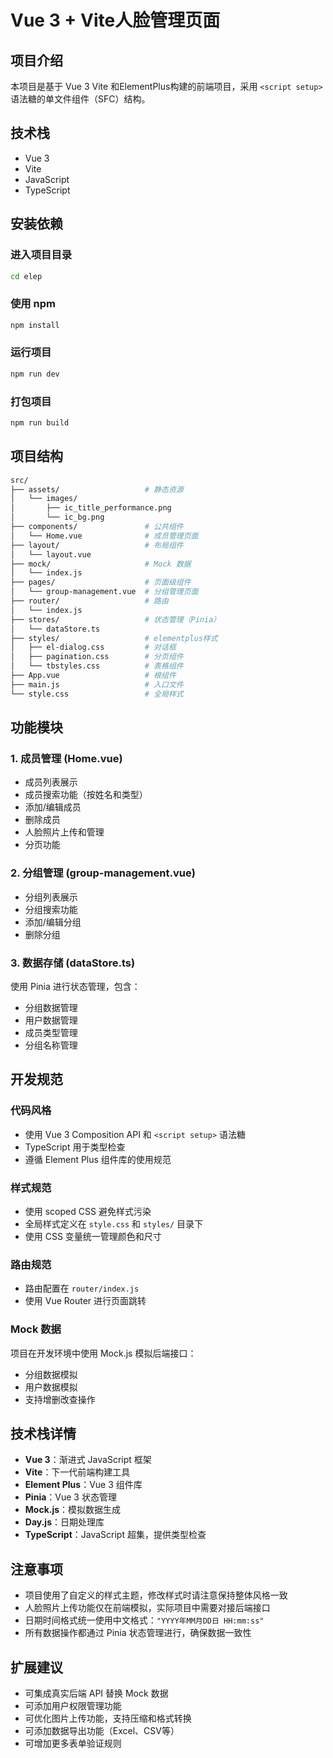 # Vue 3 + Vite人脸管理页面

## 项目介绍

本项目是基于 Vue 3 Vite 和ElementPlus构建的前端项目，采用 `<script setup>` 语法糖的单文件组件（SFC）结构。

## 技术栈

- Vue 3
- Vite
- JavaScript
- TypeScript

## 安装依赖

### 进入项目目录

```bash
cd elep
```

### 使用 npm

```bash
npm install
```

### 运行项目

```bash
npm run dev
```

### 打包项目

```bash
npm run build
```

## 项目结构

```bash
src/
├── assets/                   # 静态资源
│   └── images/
│       ├── ic_title_performance.png
│       └── ic_bg.png
├── components/               # 公共组件
│   └── Home.vue              # 成员管理页面
├── layout/                   # 布局组件
│   └── layout.vue
├── mock/                     # Mock 数据
│   └── index.js
├── pages/                    # 页面级组件
│   └── group-management.vue  # 分组管理页面
├── router/                   # 路由
│   └── index.js
├── stores/                   # 状态管理（Pinia）
│   └── dataStore.ts
├── styles/                   # elementplus样式
│   ├── el-dialog.css         # 对话框
│   ├── pagination.css        # 分页组件
│   └── tbstyles.css          # 表格组件
├── App.vue                   # 根组件
├── main.js                   # 入口文件
└── style.css                 # 全局样式
```

## 功能模块

### 1. 成员管理 (Home.vue)

- 成员列表展示  
- 成员搜索功能（按姓名和类型）  
- 添加/编辑成员  
- 删除成员  
- 人脸照片上传和管理  
- 分页功能  

### 2. 分组管理 (group-management.vue)

- 分组列表展示  
- 分组搜索功能  
- 添加/编辑分组  
- 删除分组  

### 3. 数据存储 (dataStore.ts)

使用 Pinia 进行状态管理，包含：

- 分组数据管理  
- 用户数据管理  
- 成员类型管理  
- 分组名称管理  

## 开发规范

### 代码风格

- 使用 Vue 3 Composition API 和 `<script setup>` 语法糖  
- TypeScript 用于类型检查  
- 遵循 Element Plus 组件库的使用规范  

### 样式规范

- 使用 scoped CSS 避免样式污染  
- 全局样式定义在 `style.css` 和 `styles/` 目录下  
- 使用 CSS 变量统一管理颜色和尺寸  

### 路由规范

- 路由配置在 `router/index.js`  
- 使用 Vue Router 进行页面跳转  

### Mock 数据

项目在开发环境中使用 Mock.js 模拟后端接口：

- 分组数据模拟  
- 用户数据模拟  
- 支持增删改查操作  

## 技术栈详情

- **Vue 3**：渐进式 JavaScript 框架  
- **Vite**：下一代前端构建工具  
- **Element Plus**：Vue 3 组件库  
- **Pinia**：Vue 3 状态管理  
- **Mock.js**：模拟数据生成  
- **Day.js**：日期处理库  
- **TypeScript**：JavaScript 超集，提供类型检查  

## 注意事项

- 项目使用了自定义的样式主题，修改样式时请注意保持整体风格一致  
- 人脸照片上传功能仅在前端模拟，实际项目中需要对接后端接口  
- 日期时间格式统一使用中文格式：`"YYYY年MM月DD日 HH:mm:ss"`  
- 所有数据操作都通过 Pinia 状态管理进行，确保数据一致性  

## 扩展建议

- 可集成真实后端 API 替换 Mock 数据  
- 可添加用户权限管理功能  
- 可优化图片上传功能，支持压缩和格式转换  
- 可添加数据导出功能（Excel、CSV等）  
- 可增加更多表单验证规则

